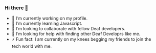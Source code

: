 ### Hi there 👋

- 🔭 I’m currently working on my profile.
- 🌱 I’m currently learning Javascript.
- 👯 I’m looking to collaborate with fellow Deaf developers.
- 🤔 I’m looking for help with finding other Deaf Developrs like me.
- ⚡ Fun fact: I am currently on my knees begging my friends to join the tech world with me.
